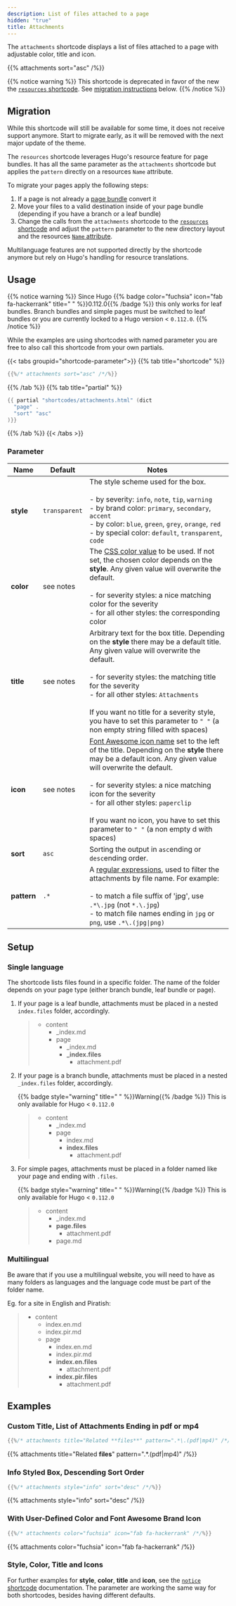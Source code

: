 ```yaml
---
description: List of files attached to a page
hidden: "true"
title: Attachments
---
```


The `attachments` shortcode displays a list of files attached to a page with adjustable color, title and icon.

{{% attachments sort="asc" /%}}

{{% notice warning %}}
This shortcode is deprecated in favor of the new the [`resources` shortcode](shortcodes/resources). See [migration instructions](#migration) below.
{{% /notice %}}

## Migration

While this shortcode will still be available for some time, it does not receive support anymore. Start to migrate early, as it will be removed with the next major update of the theme.

The `resources` shortcode leverages Hugo's resource feature for page bundles. It has all the same parameter as the `attachments` shortcode but applies the `pattern` directly on a resources `Name` attribute.

To migrate your pages apply the following steps:

1. If a page is not already a [page bundle](https://gohugo.io/content-management/page-bundles/) convert it
2. Move your files to a valid destination inside of your page bundle (depending if you have a branch or a leaf bundle)
3. Change the calls from the `attachments` shortcode to the [`resources` shortcode](shortcodes/resources) and adjust the `pattern` parameter to the new directory layout and the resources [`Name` attribute](https://gohugo.io/methods/resource/name/).

Multilanguage features are not supported directly by the shortcode anymore but rely on Hugo's handling for resource translations.

## Usage

{{% notice warning %}}
Since Hugo {{% badge color="fuchsia" icon="fab fa-hackerrank" title=" " %}}0.112.0{{% /badge %}} this only works for leaf bundles. Branch bundles and simple pages must be switched to leaf bundles or you are currently locked to a Hugo version < `0.112.0`.
{{% /notice %}}

While the examples are using shortcodes with named parameter you are free to also call this shortcode from your own partials.

{{< tabs groupid="shortcode-parameter">}}
{{% tab title="shortcode" %}}

````go
{{%/* attachments sort="asc" /*/%}}
````

{{% /tab %}}
{{% tab title="partial" %}}

````go
{{ partial "shortcodes/attachments.html" (dict
  "page" .
  "sort" "asc"
)}}
````

{{% /tab %}}
{{< /tabs >}}

### Parameter

| Name        | Default         | Notes       |
|-------------|-----------------|-------------|
| **style**   | `transparent`   | The style scheme used for the box.<br><br>- by severity: `info`, `note`, `tip`, `warning`<br>- by brand color: `primary`, `secondary`, `accent`<br>- by color: `blue`, `green`, `grey`, `orange`, `red`<br>- by special color: `default`, `transparent`, `code` |
| **color**   | see notes       | The [CSS color value](https://developer.mozilla.org/en-US/docs/Web/CSS/color_value) to be used. If not set, the chosen color depends on the **style**. Any given value will overwrite the default.<br><br>- for severity styles: a nice matching color for the severity<br>- for all other styles: the corresponding color |
| **title**   | see notes       | Arbitrary text for the box title. Depending on the **style** there may be a default title. Any given value will overwrite the default.<br><br>- for severity styles: the matching title for the severity<br>- for all other styles: `Attachments`<br><br>If you want no title for a severity style, you have to set this parameter to `" "` (a non empty string filled with spaces) |
| **icon**    | see notes       | [Font Awesome icon name](shortcodes/icon#finding-an-icon) set to the left of the title. Depending on the **style** there may be a default icon. Any given value will overwrite the default.<br><br>- for severity styles: a nice matching icon for the severity<br>- for all other styles: `paperclip`<br><br>If you want no icon, you have to set this parameter to `" "` (a non empty d with spaces) |
| **sort**    | `asc`           | Sorting the output in `asc`ending or `desc`ending order. |
| **pattern** | `.*`            | A [regular expressions](https://en.wikipedia.org/wiki/Regular_expression), used to filter the attachments by file name. For example:<br><br>- to match a file suffix of 'jpg', use `.*\.jpg` (not `*.\.jpg`)<br>- to match file names ending in `jpg` or `png`, use `.*\.(jpg\|png)` |

## Setup

### Single language

The shortcode lists files found in a specific folder. The name of the folder depends on your page type (either branch bundle, leaf bundle or page).

1. If your page is a leaf bundle, attachments must be placed in a nested `index.files` folder, accordingly.

    > * content
    >   * _index.md
    >   * page
    >     * _index.md
    >     * **_index.files**
    >       * attachment.pdf

2. If your page is a branch bundle, attachments must be placed in a nested `_index.files` folder, accordingly.

    {{% badge style="warning" title=" " %}}Warning{{% /badge %}} This is only available for Hugo < `0.112.0`

    > * content
    >   * _index.md
    >   * page
    >     * index.md
    >     * **index.files**
    >       * attachment.pdf

3. For simple pages, attachments must be placed in a folder named like your page and ending with `.files`.

    {{% badge style="warning" title=" " %}}Warning{{% /badge %}} This is only available for Hugo < `0.112.0`

    > * content
    >   * _index.md
    >   * **page.files**
    >     * attachment.pdf
    >   * page.md

### Multilingual

Be aware that if you use a multilingual website, you will need to have as many folders as languages and the language code must be part of the folder name.

Eg. for a site in English and Piratish:

  > * content
  >   * index.en.md
  >   * index.pir.md
  >   * page
  >     * index.en.md
  >     * index.pir.md
  >     * **index.en.files**
  >       * attachment.pdf
  >     * **index.pir.files**
  >       * attachment.pdf

## Examples

### Custom Title, List of Attachments Ending in pdf or mp4

````go
{{%/* attachments title="Related **files**" pattern=".*\.(pdf|mp4)" /*/%}}
````

{{% attachments title="Related **files**" pattern=".*\.(pdf|mp4)" /%}}

### Info Styled Box, Descending Sort Order

````go
{{%/* attachments style="info" sort="desc" /*/%}}
````

{{% attachments style="info" sort="desc" /%}}

### With User-Defined Color and Font Awesome Brand Icon

````go
{{%/* attachments color="fuchsia" icon="fab fa-hackerrank" /*/%}}
````

{{% attachments color="fuchsia" icon="fab fa-hackerrank" /%}}

### Style, Color, Title and Icons

For further examples for **style**, **color**, **title** and **icon**, see the [`notice` shortcode](shortcodes/notice) documentation. The parameter are working the same way for both shortcodes, besides having different defaults.

